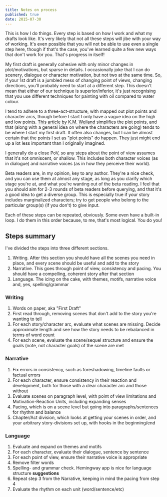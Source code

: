 ```yaml
---
title: Notes on process
published: true
date: 2015-07-30
---
```


This is how I do things. Every step is based on how I work and what my drafts look like. It's very likely that not all these steps will jibe with your way of working. It's even possible that you will not be able to use even a single step here, though if that's the case, you've learned quite a few new ways that don't work for you. That's progress in itself!

My first draft is generally cohesive with only minor changes in plot/motivations, but sparse in details. I occasionally joke that I can do scenery, dialogue or character motivation, but not two at the same time. So, if your 1st draft is a jumbled mess of changing point of views, changing directions, you'll probably need to start at a different step. This doesn't mean that either of our technique is superior/inferior, it's just recognising that you use different techniques for painting with oil compared to water colour.

I tend to adhere to a three-act-structure, with mapped out plot points and character arcs, though before I start I only have a vague idea on the high and low points. [This article by K.M. Weiland](http://www.writehacked.com/writing/learn-structure-novel-five-minutes/) simplifies the plot points, and that (along with a general idea on where the characters are going) tends to be where I start my first draft. It often also changes, but I can be almost certain that the points I set as "plot points" do happen. They just might end up a lot less important than I originally imagined.

I generally do a close PoV, so any steps about the point of view assumes that it's not omniscent, or shallow. This includes both character voices (as in dialogue) and narrative voices (as in how they perceive their world).

Beta readers are, in my opinion, key to any author. They're a nice check, and you can use them at almost any stage, as long as you clarify which stage you're at, and what you're wanting out of the beta reading. I feel that you should aim for 2-3 rounds of beta readers before querying, and that it's a good idea to get a diverse group. This is especially true if your story includes marginalized characters; try to get people who belong to the particular group(s) (if you don't) to give input.

Each of these steps can be repeated, obviously. Some even have a built-in loop. I do them in this order because, to me, that's most logical. You do you!

## Steps summary
I've divided the steps into three different sections.

1. Writing. After this section you should have all the scenes you need in place, and every scene should be useful and add to the story
2. Narrative. This goes through point of view, consistency and pacing. You should have a compelling, coherent story after that section
3. Language. The icing on the cake, with themes, motifs, narrative voice and, yes, spelling/grammar

### Writing
1. Words on paper, aka "First Draft"
2. First read through, removing scenes that don't add to the story you're wanting to tell
3. For each story/character arc, evaluate what scenes are missing. Decide approximate length and see how the story needs to be rebalanced in terms of word count
4. For each scene, evaluate the scene/sequel structure and ensure the goals (note, not character goals) of the scene are met

### Narrative
1. Fix errors in consistency, such as foreshadowing, timeline faults or factual errors
2. For each character, ensure consistency in their reaction and development, both for those with a clear character arc and those without
3. Evaluate scenes on paragraph level, with point of view limitations and Motivation-Reaction Units, including expanding senses
4. Pacing, which is on a scene level but going into paragraphs/sentences for rhythm and balance
5. Chapter/Act division, which looks at getting your scenes in order, and your arbitrary story-divisions set up, with hooks in the beginning/end

### Language
1. Evaluate and expand on themes and motifs
2. For each character, evaluate their dialogue, sentence by sentence
3. For each point of view, ensure their narrative voice is appropriate
4. Remove filter words
5. Spelling- and grammar check. Hemingway app is nice for language structure **suggestions**
6. Repeat step 3 from the Narrative, keeping in mind the pacing from step 4
7. Evaluate the rhythm on each unit (word/sentence/etc)

